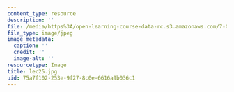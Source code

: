 ```yaml
---
content_type: resource
description: ''
file: /media/https%3A/open-learning-course-data-rc.s3.amazonaws.com/7-014-introductory-biology-spring-2005/75a7f102253e9f278c0e6616a9b036c1_lec25.jpg
file_type: image/jpeg
image_metadata:
  caption: ''
  credit: ''
  image-alt: ''
resourcetype: Image
title: lec25.jpg
uid: 75a7f102-253e-9f27-8c0e-6616a9b036c1
---
```

